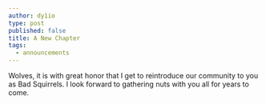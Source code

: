 ```yaml
---
author: dy1io
type: post
published: false
title: A New Chapter
tags:
  - announcements
---
```


Wolves, it is with great honor that I get to reintroduce our community to you
as Bad Squirrels. I look forward to gathering nuts with you all for years to come.
